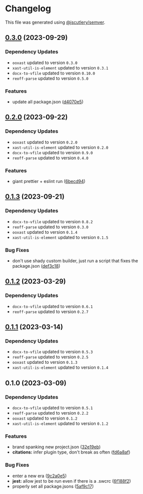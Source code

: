 # Changelog

This file was generated using [@jscutlery/semver](https://github.com/jscutlery/semver).

## [0.3.0](https://github.com/TrialAndErrorOrg/parsers/compare/ooxast-util-citation-plugin-0.2.0...ooxast-util-citation-plugin-0.3.0) (2023-09-29)

### Dependency Updates

* `ooxast` updated to version `0.3.0`
* `xast-util-is-element` updated to version `0.3.1`
* `docx-to-vfile` updated to version `0.10.0`
* `reoff-parse` updated to version `0.5.0`

### Features

* update all package.json ([d4070e5](https://github.com/TrialAndErrorOrg/parsers/commit/d4070e53ab3389db11fed978f3f74bcfe6808f5e))

## [0.2.0](https://github.com/TrialAndErrorOrg/parsers/compare/ooxast-util-citation-plugin-0.1.3...ooxast-util-citation-plugin-0.2.0) (2023-09-22)

### Dependency Updates

* `ooxast` updated to version `0.2.0`
* `xast-util-is-element` updated to version `0.2.0`
* `docx-to-vfile` updated to version `0.9.0`
* `reoff-parse` updated to version `0.4.0`

### Features

* giant prettier + eslint run ([6becd94](https://github.com/TrialAndErrorOrg/parsers/commit/6becd9492006b9a7f7f91b60db440bb31d9140c8))

## [0.1.3](https://github.com/TrialAndErrorOrg/parsers/compare/ooxast-util-citation-plugin-0.1.2...ooxast-util-citation-plugin-0.1.3) (2023-09-21)

### Dependency Updates

- `docx-to-vfile` updated to version `0.8.2`
- `reoff-parse` updated to version `0.3.0`
- `ooxast` updated to version `0.1.4`
- `xast-util-is-element` updated to version `0.1.5`

### Bug Fixes

- don't use shady custom builder, just run a script that fixes the package.json ([def3c18](https://github.com/TrialAndErrorOrg/parsers/commit/def3c1844ae0a0d547de2b0a01689a302b58ab61))

## [0.1.2](https://github.com/TrialAndErrorOrg/parsers/compare/ooxast-util-citation-plugin-0.1.1...ooxast-util-citation-plugin-0.1.2) (2023-03-29)

### Dependency Updates

- `docx-to-vfile` updated to version `0.6.1`
- `reoff-parse` updated to version `0.2.7`

## [0.1.1](https://github.com/TrialAndErrorOrg/parsers/compare/ooxast-util-citation-plugin-0.1.0...ooxast-util-citation-plugin-0.1.1) (2023-03-14)

### Dependency Updates

- `docx-to-vfile` updated to version `0.5.3`
- `reoff-parse` updated to version `0.2.5`
- `ooxast` updated to version `0.1.3`
- `xast-util-is-element` updated to version `0.1.4`

## 0.1.0 (2023-03-09)

### Dependency Updates

- `docx-to-vfile` updated to version `0.5.1`
- `reoff-parse` updated to version `0.2.2`
- `ooxast` updated to version `0.1.2`
- `xast-util-is-element` updated to version `0.1.2`

### Features

- brand spanking new project.json ([32e19eb](https://github.com/TrialAndErrorOrg/parsers/commit/32e19ebf3f71c80336f637297d8f4db274d098bf))
- **citations:** infer plugin type, don't break as often ([fd6a8af](https://github.com/TrialAndErrorOrg/parsers/commit/fd6a8af17f5900025cb2c23f3626113e617ba6bb))

### Bug Fixes

- enter a new era ([9c2a0e5](https://github.com/TrialAndErrorOrg/parsers/commit/9c2a0e505472c43d384f3cc78543ad90877b7c3d))
- **jest:** allow jest to be run even if there is a .swcrc ([6f188f2](https://github.com/TrialAndErrorOrg/parsers/commit/6f188f2a06922ee00d9367b29e666894e48c6c1e))
- properly set all package.jsons ([5af9c17](https://github.com/TrialAndErrorOrg/parsers/commit/5af9c177be9910511844c481ca59cfcc7bd9b0f6))
